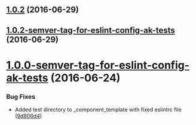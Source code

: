 <a name="1.0.2"></a>
## [1.0.2](https://aui-team-bot/https://bitbucket.org/atlassian/atlaskit-spike/compare/1.0.2-semver-tag-for-eslint-config-ak-tests...v1.0.2) (2016-06-29)



<a name="1.0.2-semver-tag-for-eslint-config-ak-tests"></a>
## [1.0.2-semver-tag-for-eslint-config-ak-tests](https://aui-team-bot/https://bitbucket.org/atlassian/atlaskit-spike/compare/1.0.0-semver-tag-for-eslint-config-ak-tests...1.0.2-semver-tag-for-eslint-config-ak-tests) (2016-06-29)



<a name="1.0.0-semver-tag-for-eslint-config-ak-tests"></a>
# [1.0.0-semver-tag-for-eslint-config-ak-tests](https://aui-team-bot/https://bitbucket.org/atlassian/atlaskit-spike/compare/9d806d4...1.0.0-semver-tag-for-eslint-config-ak-tests) (2016-06-24)


### Bug Fixes

* Added test directory to _component_template with fixed eslintrc file ([9d806d4](https://aui-team-bot/https://bitbucket.org/atlassian/atlaskit-spike/commits/9d806d4))



